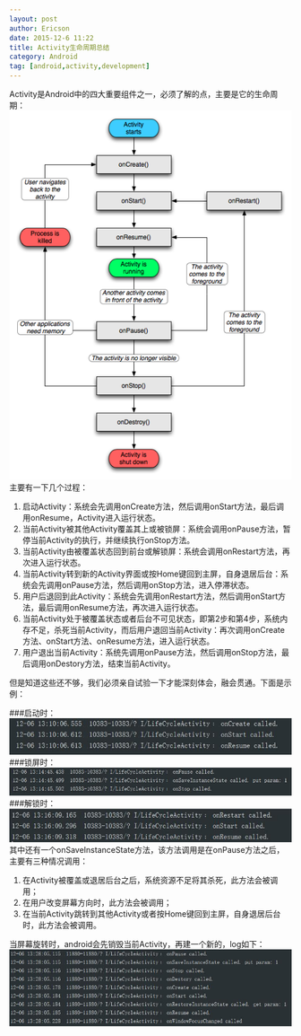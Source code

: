```yaml
---
layout: post
author: Ericson
date: 2015-12-6 11:22
title: Activity生命周期总结
category: Android
tag: [android,activity,development]
---
```


Activity是Android中的四大重要组件之一，必须了解的点，主要是它的生命周期：
![Activity LifeCycle](/public/img/android/activitylifecycle.gif)
主要有一下几个过程：

1. 启动Activity：系统会先调用onCreate方法，然后调用onStart方法，最后调用onResume，Activity进入运行状态。
2. 当前Activity被其他Activity覆盖其上或被锁屏：系统会调用onPause方法，暂停当前Activity的执行，并继续执行onStop方法。
3. 当前Activity由被覆盖状态回到前台或解锁屏：系统会调用onRestart方法，再次进入运行状态。
4. 当前Activity转到新的Activity界面或按Home键回到主屏，自身退居后台：系统会先调用onPause方法，然后调用onStop方法，进入停滞状态。
5. 用户后退回到此Activity：系统会先调用onRestart方法，然后调用onStart方法，最后调用onResume方法，再次进入运行状态。
6. 当前Activity处于被覆盖状态或者后台不可见状态，即第2步和第4步，系统内存不足，杀死当前Activity，而后用户退回当前Activity：再次调用onCreate方法、onStart方法、onResume方法，进入运行状态。
7. 用户退出当前Activity：系统先调用onPause方法，然后调用onStop方法，最后调用onDestory方法，结束当前Activity。

但是知道这些还不够，我们必须亲自试验一下才能深刻体会，融会贯通。下面是示例：

###启动时：
![Activity Start](/public/img/android/activitystart.jpg)
###锁屏时：
![Activity Lock](/public/img/android/activitylock.jpg)
###解锁时：
![Activity Unlock](/public/img/android/activityunlock.jpg)
其中还有一个onSaveInstanceState方法，该方法调用是在onPause方法之后，主要有三种情况调用：

1. 在Activity被覆盖或退居后台之后，系统资源不足将其杀死，此方法会被调用；
2. 在用户改变屏幕方向时，此方法会被调用；
3. 在当前Activity跳转到其他Activity或者按Home键回到主屏，自身退居后台时，此方法会被调用。

当屏幕旋转时，android会先销毁当前Activity，再建一个新的，log如下：
![Activity Rotate](/public/img/android/activityrotate.jpg)


